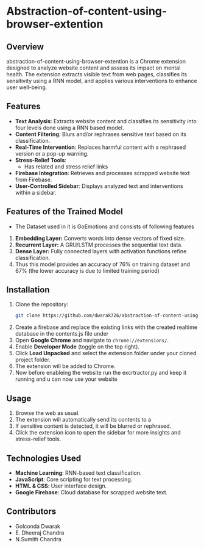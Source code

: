 # Abstraction-of-content-using-browser-extention

## Overview
abstraction-of-content-using-browser-extention is a Chrome extension designed to analyze website content and assess its impact on mental health. The extension extracts visible text from web pages, classifies its sensitivity using a RNN model, and applies various interventions to enhance user well-being.

## Features
- **Text Analysis**: Extracts website content and classifies its sensitivity into four levels done using a RNN based model.
- **Content Filtering**: Blurs and/or rephrases sensitive text based on its classification.
- **Real-Time Intervention**: Replaces harmful content with a rephrased version or a pop-up warning.
- **Stress-Relief Tools**:
  - Has related and stress relief links 
- **Firebase Integration**: Retrieves and processes scrapped website text from Firebase.
- **User-Controlled Sidebar**: Displays analyzed text and interventions within a sidebar.
## Features of the Trained Model
- The Dataset used in it is GoEmotions and consists of following features
1. **Embedding Layer:** Converts words into dense vectors of fixed size.
2. **Recurrent Layer:** A GRU/LSTM processes the sequential text data.
3. **Dense Layer:** Fully connected layers with activation functions refine classification.
4. Thus this model provides an accuracy of 76% on training dataset and 67% (the lower accuracy is due to limited training period)
## Installation
1. Clone the repository:
   ```bash
   git clone https://github.com/dwarak726/abstraction-of-content-using-browser-extention
   ``` 
2. Create a firebase and replace the existing links with the created realtime database in the contents.js file under 
3. Open **Google Chrome** and navigate to `chrome://extensions/`.
4. Enable **Developer Mode** (toggle on the top right).
5. Click **Load Unpacked** and select the extension folder under your cloned project folder.
6. The extension will be added to Chrome.
7. Now before enableing the website run the excrtractor.py and keep it running and u can now use your website

## Usage
1. Browse the web as usual.
2. The extension will automatically send its contents to a 
3. If sensitive content is detected, it will be blurred or rephrased.
4. Click the extension icon to open the sidebar for more insights and stress-relief tools.

## Technologies Used
- **Machine Learning**: RNN-based text classification.
- **JavaScript**: Core scripting for text processing.
- **HTML & CSS**: User interface design.
- **Google Firebase**: Cloud database for scrapped website text.
## Contributors
- Golconda Dwarak
- E. Dheeraj Chandra
- N.Sumith Chandra

